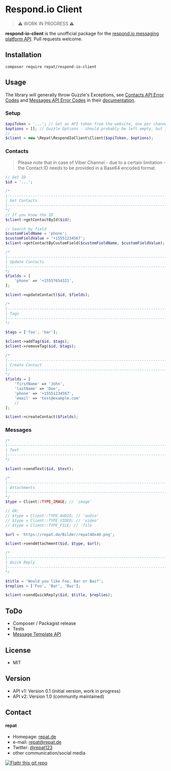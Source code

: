 Respond.io Client
======
> ⚠️ WORK IN PROGRESS ⚠️

**respond-io-client** is the unofficial package for the [respond.io messaging platform API](https://respond.io). Pull requests welcome.

## Installation
`composer require repat/respond-io-client`

## Usage
The library will generally throw Guzzle's Exceptions, see [Contacts API Error Codes](https://docs.respond.io/developer-api/contacts-api#error-codes) and [Messages API Error Codes](https://docs.respond.io/developer-api/messages-api#error-codes) in their [documentation](https://docs.respond.io/).

### Setup

```php
$apiToken = '...'; // Get an API token from the website, one per channel
$options = []; // Guzzle Options - should probably be left empty, but just in case.
// ...
$client = new \Repat\RespondIoClient\Client($apiToken, $options);
```

### Contacts

> Please note that in case of Viber Channel - due to a certain limitation - the Contact ID needs to be provided in a Base64 encoded format.

```php
// Get ID
$id = '...';

/*
|--------------------------------------------------------------------------
| Get Contacts
|--------------------------------------------------------------------------
*/
// If you know the ID
$client->getContactById($id);

// Search by field
$customFieldName = 'phone';
$customFieldValue = '+15551234567';
$client->getContactByCustomField($customFieldName, $customFieldValue);

/*
|--------------------------------------------------------------------------
| Update Contacts
|--------------------------------------------------------------------------
*/
$fields = [
	'phone' => '+15557654321',
];

$client->updateContact($id, $fields);

/*
|--------------------------------------------------------------------------
| Tags
|--------------------------------------------------------------------------
*/

$tags = ['foo', 'bar'];

$client->addTag($id, $tags);
$client->removeTag($id, $tags);

/*
|--------------------------------------------------------------------------
| Create Contact
|--------------------------------------------------------------------------
*/
$fields = [
	'firstName' => 'John',
	'lastName' => 'Doe',
	'phone' => '+15551234567',
	'email' => 'test@example.com'
	//
];

$client->createContact($fields);
```

### Messages

```php
/*
|--------------------------------------------------------------------------
| Text
|--------------------------------------------------------------------------
*/

$client->sendText($id, $text);

/*
|--------------------------------------------------------------------------
| Attachments
|--------------------------------------------------------------------------
*/
$type = Client::TYPE_IMAGE; // 'image'

// OR:
// $type = Client::TYPE_AUDIO; // 'audio'
// $type = Client::TYPE_VIDEO; // 'video'
// $type = Client::TYPE_FILE; // 'file

$url = 'https://repat.de/Bilder/repat40x40.png';

$client->sendAttachment($id, $type, $url);

/*
|--------------------------------------------------------------------------
| Quick Reply
|--------------------------------------------------------------------------
*/

$title = 'Would you like Foo, Bar or Baz?';
$replies = ['Foo', 'Bar', 'Baz'];

$client->sendQuickReply($id, $title, $replies);
```

## ToDo

* Composer / Packagist release
* Tests
* [Message Template API](https://docs.respond.io/developer-api/messages-api/message-template-api)

## License
* MIT

## Version
* API v1: Version 0.1 (initial version, work in progress)
* API v2: Version 1.0 (community maintained)

## Contact
#### repat
* Homepage: [repat.de](https://repat.de)
* e-mail: repat@repat.de
* Twitter: [@repat123](https://twitter.com/repat123 "repat123 on twitter")
* other communication/social media

[![Flattr this git repo](http://api.flattr.com/button/flattr-badge-large.png)](https://flattr.com/submit/auto?user_id=repat&url=https://github.com/repat/respond-io-title&title=respond-io-title&language=&tags=github&category=software)

